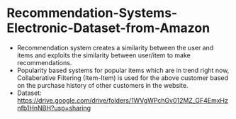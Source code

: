 # Recommendation-Systems-Electronic-Dataset-from-Amazon
- Recommendation system creates a similarity between the user and items and exploits the similarity between user/item to
make recommendations.
- Popularity based systems for popular items which are in trend right now, Collaberative Filtering (Item-Item) is
used for the above customer based on the purchase history of other customers in the website.
- Dataset: https://drive.google.com/drive/folders/1WVgWPchGv012MZ_GF4EmxHznfb1HnNBH?usp=sharing
